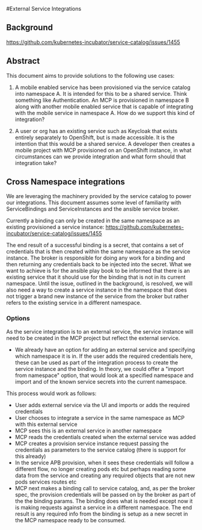 #External Service Integrations

## Background
https://github.com/kubernetes-incubator/service-catalog/issues/1455

## Abstract

This document aims to provide solutions to the following use cases: 

1) A mobile enabled service has been provisioned via the service catalog into namespace A. It is intended for this to be a shared service. Think something like
Authentication. 
An MCP is provisioned in namespace B along with another mobile enabled service that is capable of integrating with the mobile service in namespace A. How do we support
this kind of integration?


2) A user or org has an existing service such as Keycloak that exists entirely separately to OpenShift, but is made accessible. It is the intention that this would be a
shared service. A developer then creates a mobile project with MCP provisioned on an OpenShift instance, in what circumstances can we provide integration and what form
should that integration take?


## Cross Namespace integrations

We are leveraging the machinery provided by the service catalog to power our integrations. This document assumes some level of familiarity with ServiceBindings and ServiceInstances and the ansible service broker.

Currently a binding can only be created in the same namespace as an existing provisioned a service instance:
https://github.com/kubernetes-incubator/service-catalog/issues/1455

The end result of a successful binding is a secret, that contains a set of credentials that is then created within the same namespace as the service instance.
The broker is responsible for doing any work for a binding and then returning any credentials back to be injected into the secret. What we want to achieve is for the ansible play book to be informed that there is an existing 
service that it should use for the binding that is not in its current namespace. Until the issue, outlined in the background, is resolved, we will also need a way to create a service instance
in the namespace that does not trigger a brand new instance of the service from the broker but rather refers to the existing service in a different namespace.   

### Options

As the service integration is to an external service, the service instance will need to be created in the MCP project but reflect the external service. 

-  We already have an option for adding an external service and specifying which namespace it is in. If the user adds the required credentials here, these can be used as part of the 
integration process to create the service instance and the binding. In theory, we could offer a "import from namespace" option, that would look at a specified namespace and import and of the 
known service secrets into the current namespace. 

This process would work as follows:
- User adds external service via the UI and imports or adds the required credentials
- User chooses to integrate a service in the same namespace as MCP with this external service
- MCP sees this is an external service in another namespace
- MCP reads the credentials created when the external service was added
- MCP creates a provision service instance request passing the credentials as parameters to the service catalog (there is support for this already)
- In the service APB provision, when it sees these credentials will follow a different flow, no longer creating pods etc but perhaps reading some data from the service and creating any 
required objects that are not new pods services routes etc
- MCP next makes a binding call to service catalog, and, as per the broker spec, the provision credentials will be passed on by the broker as part of the the binding params. 
The binding does what is needed except now it is making requests against a service in a different namespace. The end result is any required info from the binding is setup as a new secret in the MCP namespace ready to be consumed.
 